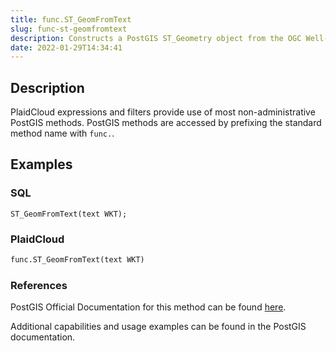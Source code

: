 ```yaml
---
title: func.ST_GeomFromText
slug: func-st-geomfromtext
description: Constructs a PostGIS ST_Geometry object from the OGC Well-Known text representation
date: 2022-01-29T14:34:41
---
```



## Description


PlaidCloud expressions and filters provide use of most non-administrative PostGIS methods. PostGIS methods are accessed by prefixing the standard method name with `func.`.



## Examples


### SQL



```
ST_GeomFromText(text WKT);
```


### PlaidCloud



```python
func.ST_GeomFromText(text WKT)
```


### References


PostGIS Official Documentation for this method can be found [here](https://postgis.net/docs/manual-3.1/ST_GeomFromText.html).



Additional capabilities and usage examples can be found in the PostGIS documentation.

